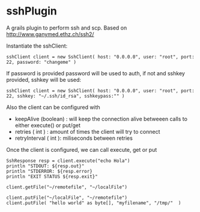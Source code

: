 sshPlugin
=========

A grails plugin to perform ssh and scp. Based on http://www.ganymed.ethz.ch/ssh2/

Instantiate the sshClient:
```
sshClient client = new SshClient( host: "0.0.0.0", user: "root", port: 22, password: "changeme" )
```
If password is provided password will be used to auth, if not and sshkey provided, sshkey will be used:
```
sshClient client = new SshClient( host: "0.0.0.0", user: "root", port: 22, sshkey: "~/.ssh/id_rsa", sshkeypass:"" )
```
Also the client can be configured with 
* keepAlive (boolean) : will keep the connection alive betweeen calls to either execute() or put/get
* retries ( int ) : amount of times the client will try to connect
* retryInterval ( int ): miliseconds between retries

Once the client is configured, we can call execute, get or put
```
SshResponse resp = client.execute("echo Hola")
println "STDOUT: ${resp.out}"
println "STDERROR: ${resp.error}
println "EXIT STATUS ${resp.exit}"

client.getFile("~/remotefile", "~/localFile")

client.putFile("~/localFile", "~/remotefile")
client.putFile( "hello world" as byte[], "myfilename", "/tmp/"  )
```
